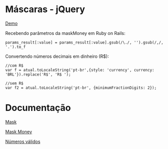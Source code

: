 # Máscaras - jQuery

[Demo](https://htmlpreview.github.io/?https://github.com/ValterAndrei/mask/blob/master/index.html)


Recebendo parâmetros da maskMoney em Ruby on Rails:

```
params_result[:value] = params_result[:value].gsub(/\./, '').gsub(/,/, '.').to_f
```

Convertendo números decimais em dinheiro (R$):

```
//com R$
var f = atual.toLocaleString('pt-br',{style: 'currency', currency: 'BRL'}).replace('R$', 'R$ ');

//sem R$
var f2 = atual.toLocaleString('pt-br', {minimumFractionDigits: 2});
```


# Documentação

[Mask](https://igorescobar.github.io/jQuery-Mask-Plugin/docs.html)

[Mask Money](http://plentz.github.io/jquery-maskmoney/)

[Números válidos](https://www.4devs.com.br/gerador_de_cpf)
